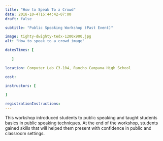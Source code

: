 ```yaml
---
title: "How to Speak To a Crowd"
date: 2018-10-4T16:44:42-07:00
draft: false

subtitle: "Public Speaking Workshop (Past Event)"

image: tighty-dwighty-tedx-1200x900.jpg
alt: "How to speak to a crowd image"

datesTimes: [ 
  
   ]

location: Computer Lab C3-104, Rancho Campana High School

cost: 

instructors: [
  
]   

registrationInstructions: 
---
```


This workshop introduced students to public speaking and taught students basics in public speaking techniques. At the end of the workshop, students gained skills that will helped them present with confidence in public and classroom settings.

